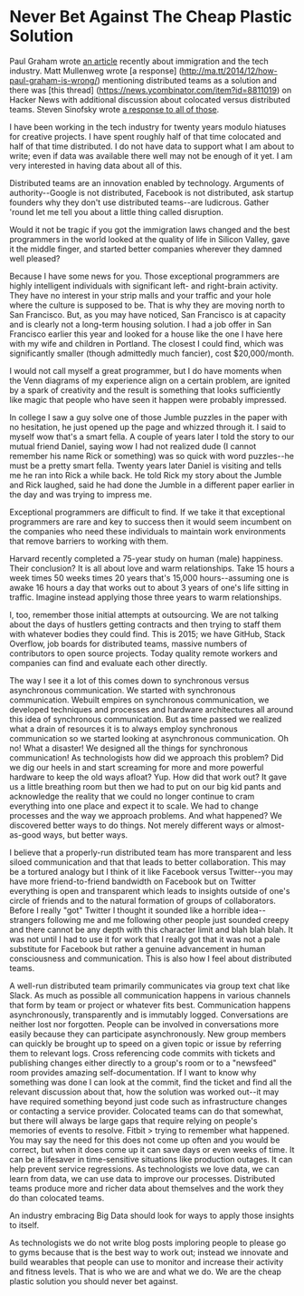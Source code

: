 # Never Bet Against The Cheap Plastic Solution

Paul Graham wrote [an article](http://paulgraham.com/95.html) recently about
immigration and the tech industry. Matt Mullenweg wrote [a response]
(http://ma.tt/2014/12/how-paul-graham-is-wrong/) mentioning distributed teams
as a solution and there was [this thread]
(https://news.ycombinator.com/item?id=8811019) on Hacker News with additional
discussion about colocated versus distributed teams. Steven Sinofsky wrote
[a response to all of those](http://blog.learningbyshipping.com/2014/12/30/why-remote-engineering-is-so-difficult/).

I have been working in the tech industry for twenty years modulo hiatuses for
creative projects. I have spent roughly half of that time colocated and half of
that time distributed. I do not have data to support what I am about to write;
even if data was available there well may not be enough of it yet. I am very
interested in having data about all of this.

Distributed teams are an innovation enabled by technology. Arguments of
authority--Google is not distributed, Facebook is not distributed, ask startup
founders why they don't use distributed teams--are ludicrous. Gather 'round let
me tell you about a little thing called disruption.

Would it not be tragic if you got the immigration laws changed and the best
programmers in the world looked at the quality of life in Silicon Valley, gave
it the middle finger, and started better companies wherever they damned well
pleased?

Because I have some news for you. Those exceptional programmers are highly
intelligent individuals with significant left- and right-brain activity. They
have no interest in your strip malls and your traffic and your hole where the
culture is supposed to be. That is why they are moving north to San Francisco.
But, as you may have noticed, San Francisco is at capacity and is clearly not a
long-term housing solution. I had a job offer in San Francisco earlier this
year and looked for a house like the one I have here with my wife and children
in Portland. The closest I could find, which was significantly smaller (though
admittedly much fancier), cost $20,000/month.

I would not call myself a great programmer, but I do have moments when the Venn
diagrams of my experience align on a certain problem, are ignited by a spark of
creativity and the result is something that looks sufficiently like magic that
people who have seen it happen were probably impressed.

In college I saw a guy solve one of those Jumble puzzles in the paper with no
hesitation, he just opened up the page and whizzed through it. I said to myself
wow that's a smart fella. A couple of years later I told the story to our
mutual friend Daniel, saying wow I had not realized dude (I cannot remember his
name Rick or something) was so quick with word puzzles--he must be a pretty
smart fella. Twenty years later Daniel is visiting and tells me he ran into
Rick a while back. He told Rick my story about the Jumble and Rick laughed,
said he had done the Jumble in a different paper earlier in the day and was
trying to impress me.

Exceptional programmers are difficult to find. If we take it that exceptional
programmers are rare and key to success then it would seem incumbent on the
companies who need these individuals to maintain work environments that remove
barriers to working with them.

Harvard recently completed a 75-year study on human (male) happiness. Their
conclusion? It is all about love and warm relationships. Take 15 hours a week
times 50 weeks times 20 years that's 15,000 hours--assuming one is awake 16
hours a day that works out to about 3 years of one's life sitting in
traffic. Imagine instead applying those three years to warm relationships.

I, too, remember those initial attempts at outsourcing. We are not talking
about the days of hustlers getting contracts and then trying to staff them with
whatever bodies they could find. This is 2015; we have GitHub, Stack Overflow,
job boards for distributed teams, massive numbers of contributors to open
source projects. Today quality remote workers and companies can find and
evaluate each other directly.

The way I see it a lot of this comes down to synchronous versus asynchronous
communication. We started with synchronous communication. Webuilt empires on
synchronous communication, we developed techniques and processes and hardware
architectures all around this idea of synchronous communication. But as time
passed we realized what a drain of resources it is to always employ synchronous
communication so we started looking at asynchronous communication. Oh no! What
a disaster! We designed all the things for synchronous communication! As
technologists how did we approach this problem? Did we dig our heels in and
start screaming for more and more powerful hardware to keep the old ways
afloat? Yup.  How did that work out? It gave us a little breathing room but
then we had to put on our big kid pants and acknowledge the reality that we
could no longer continue to cram everything into one place and expect it to
scale. We had to change processes and the way we approach problems. And what
happened? We discovered better ways to do things. Not merely different ways or
almost-as-good ways, but better ways.

I believe that a properly-run distributed team has more transparent and less
siloed communication and that that leads to better collaboration. This may be a
tortured analogy but I think of it like Facebook versus Twitter--you may have
more friend-to-friend bandwidth on Facebook but on Twitter everything is open
and transparent which leads to insights outside of one's circle of friends and
to the natural formation of groups of collaborators. Before I really "got"
Twitter I thought it sounded like a horrible idea--strangers following me and
me following other people just sounded creepy and there cannot be any depth
with this character limit and blah blah blah. It was not until I had to use it
for work that I really got that it was not a pale substitute for Facebook but
rather a genuine advancement in human consciousness and communication. This is
also how I feel about distributed teams.

A well-run distributed team primarily communicates via group text chat like
Slack. As much as possible all communication happens in various channels that
form by team or project or whatever fits best. Communication happens
asynchronously, transparently and is immutably logged. Conversations are
neither lost nor forgotten. People can be involved in conversations more easily
because they can participate asynchronously. New group members can quickly be
brought up to speed on a given topic or issue by referring them to relevant
logs. Cross referencing code commits with tickets and publishing changes either
directly to a group's room or to a "newsfeed" room provides amazing
self-documentation. If I want to know why something was done I can look at the
commit, find the ticket and find all the relevant discussion about that, how
the solution was worked out--it may have required something beyond just code
such as infrastructure changes or contacting a service provider. Colocated
teams can do that somewhat, but there will always be large gaps that require
relying on people's memories of events to resolve.  Fitbit > trying to remember
what happened. You may say the need for this does not come up often and you
would be correct, but when it does come up it can save days or even weeks of
time. It can be a lifesaver in time-sensitive situations like production
outages. It can help prevent service regressions. As technologists we love
data, we can learn from data, we can use data to improve our processes.
Distributed teams produce more and richer data about themselves and the work
they do than colocated teams.

An industry embracing Big Data should look for ways to apply those insights to
itself.

As technologists we do not write blog posts imploring people to please go to
gyms because that is the best way to work out; instead we innovate and build
wearables that people can use to monitor and increase their activity and
fitness levels.  That is who we are and what we do. We are the cheap plastic
solution you should never bet against.
